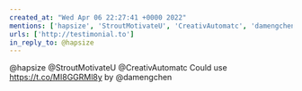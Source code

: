 ```yaml
---
created_at: "Wed Apr 06 22:27:41 +0000 2022"
mentions: ['hapsize', 'StroutMotivateU', 'CreativAutomatc', 'damengchen']
urls: ['http://testimonial.to']
in_reply_to: @hapsize
---
```


@hapsize @StroutMotivateU @CreativAutomatc Could use https://t.co/MI8GGRMl8y by @damengchen